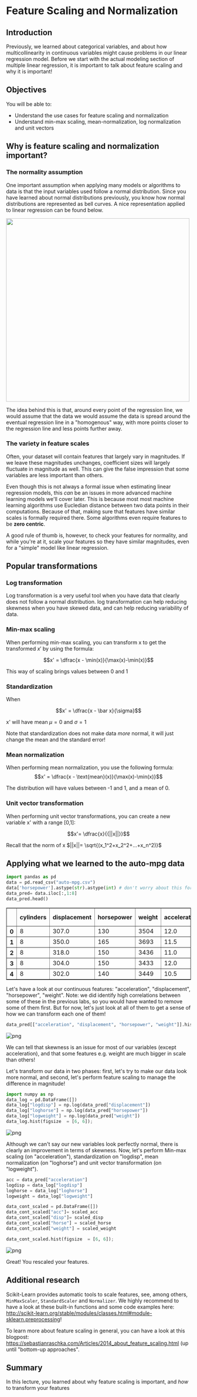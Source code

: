 
# Feature Scaling and Normalization

## Introduction

Previously, we learned about categorical variables, and about how multicollinearity in continuous variables might cause problems in our linear regression model. Before we start with the actual modeling section of multiple linear regression, it is important to talk about feature scaling and why it is important!

## Objectives
You will be able to:
* Understand the use cases for feature scaling and normalization 
* Understand min-max scaling, mean-normalization, log normalization and unit vectors

## Why is feature scaling and normalization important?

### The normality assumption

One important assumption when applying many models or algorithms to data is that the input variables used follow a normal distribution. Since you have learned about normal distributions previously, you know how normal distributions are represented as bell curves. A nice representation applied to linear regression can be found below. 

<img src="normality.png" style="width: 500px;"/>

The idea behind this is that, around every point of the regression line, we would assume that the data we would assume the data is spread around the eventual regression line in a "homogenous" way, with more points closer to the regression line and less points further away.


### The variety in feature scales

Often, your dataset will contain features that largely vary in magnitudes. If we leave these magnitudes unchanges, coefficient sizes will largely fluctuate in magnitude as well. This can give the false impression that some variables are less important than others.

Even though this is not always a formal issue when estimating linear regression models, this *can* be an issues in more advanced machine learning models we'll cover later. This is because most most machine learning algorithms use Eucledian distance between two data points in their computations. Because of that, making sure that features have similar scales is formally required there. Some algorithms even require features to be **zero centric**.

A good rule of thumb is, however, to check your features for normality, and while you're at it, scale your features so they have similar magnitudes, even for a "simple" model like linear regression.

## Popular transformations

### Log transformation

Log transformation is a very useful tool when you have data that clearly does not follow a normal distribution. log transformation can help reducing skewness when you have skewed data, and can help reducing variability of data. 


### Min-max scaling

When performing min-max scaling, you can transform x to get the transformed $x'$ by using the formula:

$$x' = \dfrac{x - \min(x)}{\max(x)-\min(x)}$$

This way of scaling brings values between 0 and 1

### Standardization

When 

$$x' = \dfrac{x - \bar x}{\sigma}$$

x' will have mean $\mu = 0$ and $\sigma = 1$

Note that standardization does not make data $more$ normal, it will just change the mean and the standard error!

### Mean normalization
When performing mean normalization, you use the following formula:
$$x' = \dfrac{x - \text{mean}(x)}{\max(x)-\min(x)}$$

The distribution will have values between -1 and 1, and a mean of 0.

### Unit vector transformation
 When performing unit vector transformations, you can create a new variable x' with a range [0,1]:
 
$$x'= \dfrac{x}{{||x||}}$$


Recall that the norm of x $||x||= \sqrt{(x_1^2+x_2^2+...+x_n^2)}$

## Applying what we learned to the auto-mpg data


```python
import pandas as pd
data = pd.read_csv("auto-mpg.csv")
data['horsepower'].astype(str).astype(int) # don't worry about this for now
data_pred= data.iloc[:,1:8]
data_pred.head()
```




<div>
<style scoped>
    .dataframe tbody tr th:only-of-type {
        vertical-align: middle;
    }

    .dataframe tbody tr th {
        vertical-align: top;
    }

    .dataframe thead th {
        text-align: right;
    }
</style>
<table border="1" class="dataframe">
  <thead>
    <tr style="text-align: right;">
      <th></th>
      <th>cylinders</th>
      <th>displacement</th>
      <th>horsepower</th>
      <th>weight</th>
      <th>acceleration</th>
      <th>model year</th>
      <th>origin</th>
    </tr>
  </thead>
  <tbody>
    <tr>
      <th>0</th>
      <td>8</td>
      <td>307.0</td>
      <td>130</td>
      <td>3504</td>
      <td>12.0</td>
      <td>70</td>
      <td>1</td>
    </tr>
    <tr>
      <th>1</th>
      <td>8</td>
      <td>350.0</td>
      <td>165</td>
      <td>3693</td>
      <td>11.5</td>
      <td>70</td>
      <td>1</td>
    </tr>
    <tr>
      <th>2</th>
      <td>8</td>
      <td>318.0</td>
      <td>150</td>
      <td>3436</td>
      <td>11.0</td>
      <td>70</td>
      <td>1</td>
    </tr>
    <tr>
      <th>3</th>
      <td>8</td>
      <td>304.0</td>
      <td>150</td>
      <td>3433</td>
      <td>12.0</td>
      <td>70</td>
      <td>1</td>
    </tr>
    <tr>
      <th>4</th>
      <td>8</td>
      <td>302.0</td>
      <td>140</td>
      <td>3449</td>
      <td>10.5</td>
      <td>70</td>
      <td>1</td>
    </tr>
  </tbody>
</table>
</div>



Let's have a look at our continuous features: "acceleration", "displacement", "horsepower", "weight". Note: we did identify high correlations between some of these in the previous labs, so you would have wanted to remove some of them first. But for now, let's just look at all of them to get a sense of how we can transform each one of them!


```python
data_pred[["acceleration", "displacement", "horsepower", "weight"]].hist(figsize  = [6, 6]);
```


![png](index_files/index_15_0.png)


We can tell that skewness is an issue for most of our variables (except acceleration), and that some features e.g. weight are much bigger in scale than others!

Let's transform our data in two phases: first, let's try to make our data look more normal, and second, let's perform feature scaling to manage the difference in magnitude!


```python
import numpy as np
data_log = pd.DataFrame([])
data_log["logdisp"] = np.log(data_pred["displacement"])
data_log["loghorse"] = np.log(data_pred["horsepower"])
data_log["logweight"] = np.log(data_pred["weight"])
data_log.hist(figsize  = [6, 6]);
```


![png](index_files/index_17_0.png)


Although we can't say our new variables look perfectly normal, there is clearly an improvement in terms of skewness. Now, let's perform Min-max scaling (on "acceleration"), standardization on "logdisp", mean normalization (on "loghorse") and unit vector transformation (on "logweight").


```python
acc = data_pred["acceleration"]
logdisp = data_log["logdisp"]
loghorse = data_log["loghorse"]
logweight = data_log["logweight"]

data_cont_scaled = pd.DataFrame([])
data_cont_scaled["acc"]= scaled_acc
data_cont_scaled["disp"]= scaled_disp
data_cont_scaled["horse"] = scaled_horse
data_cont_scaled["weight"] = scaled_weight

data_cont_scaled.hist(figsize  = [6, 6]);
```


![png](index_files/index_19_0.png)


Great! You rescaled your features.

## Additional research

Scikit-Learn provides automatic tools to scale features, see, among others, `MinMaxScaler`, `StandardScaler`
and `Normalizer`. We highly recommend to have a look at these built-in functions and some code examples here: http://scikit-learn.org/stable/modules/classes.html#module-sklearn.preprocessing!

To learn more about feature scaling in general, you can have a look at this blogpost: https://sebastianraschka.com/Articles/2014_about_feature_scaling.html (up until "bottom-up approaches".

## Summary
In this lecture, you learned about why feature scaling is important, and *how* to transform your features

